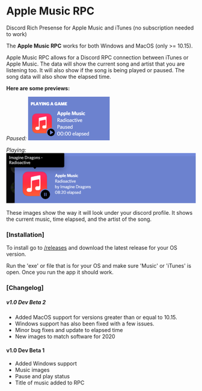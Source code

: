 # Apple Music RPC
Discord Rich Presense for Apple Music and iTunes (no subscription needed to work)

The **Apple Music RPC** works for both Windows and MacOS (only >= 10.15).

Apple Music RPC allows for a Discord RPC connection between iTunes or Apple Music.
The data will show the current song and artist that you are listening too. It will also show if the song is being played or paused.
The song data will also show the elapsed time.

**Here are some previews:**

*Paused:*
![Playing Rich Presence](/imgs/RP1.png)

*Playing:*
![Hover Rich Presence](/imgs/RP2.png)

These images show the way it will look under your discord profile.
It shows the current music, time elapsed, and the artist of the song.

### [Installation]

To install go to [/releases](https://github.com/rohilpatel1/Apple-Music-RPC/releases) and download the latest release for your OS version.

Run the 'exe' or file that is for your OS and make sure 'Music' or 'iTunes' is open.
Once you run the app it should work.

### [Changelog]

##### v1.0 Dev Beta 2
- Added MacOS support for versions greater than or equal to 10.15.
- Windows support has also been fixed with a few issues.
- Minor bug fixes and update to elapsed time
- New images to match software for 2020

#### v1.0 Dev Beta 1
- Added Windows support
- Music images
- Pause and play status
- Title of music added to RPC
